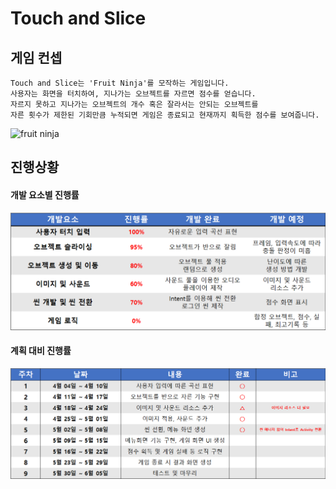 # Touch and Slice

## 게임 컨셉
```
Touch and Slice는 'Fruit Ninja'를 모작하는 게임입니다. 
사용자는 화면을 터치하여, 지나가는 오브젝트를 자르면 점수를 얻습니다. 
자르지 못하고 지나가는 오브젝트의 개수 혹은 잘라서는 안되는 오브젝트를 
자른 횟수가 제한된 기회만큼 누적되면 게임은 종료되고 현재까지 획득한 점수를 보여줍니다.
```
![fruit ninja](https://www.windowscentral.com/sites/wpcentral.com/files/styles/large/public/postimages/5516/FruitNinja.jpg)


## 진행상황
#### 개발 요소별 진행률
![progress1](../../image/Progress1.png)
#### 계획 대비 진행률
![progress2](../../image/Progress2.png)
